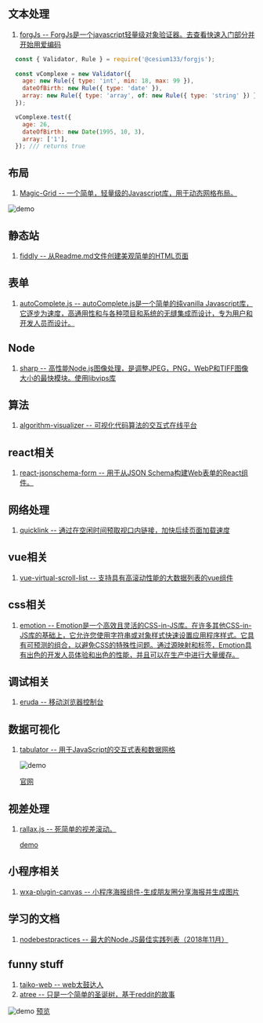 ## 文本处理
1. [forgJs -- ForgJs是一个javascript轻量级对象验证器。去查看快速入门部分并开始用爱编码](https://github.com/oussamahamdaoui/forgJs)
```js
  const { Validator, Rule } = require('@cesium133/forgjs');
  
  const vComplexe = new Validator({
    age: new Rule({ type: 'int', min: 18, max: 99 }),
    dateOfBirth: new Rule({ type: 'date' }),
    array: new Rule({ type: 'array', of: new Rule({ type: 'string' }) }),
  });

  vComplexe.test({
    age: 26,
    dateOfBirth: new Date(1995, 10, 3),
    array: ['1'],
  }); /// returns true
  ```
## 布局
1. [Magic-Grid -- 一个简单，轻量级的Javascript库，用于动态网格布局。](https://github.com/e-oj/Magic-Grid)

![demo](https://camo.githubusercontent.com/c81d42594b1b2fccd509ff83e8872f20fcd1de8a/687474703a2f2f64726976652e676f6f676c652e636f6d2f75633f6578706f72743d766965772669643d3137324553505a447751496637764c4d656c756e2d5f34526157445f2d6a39342d) 
## 静态站
1. [fiddly -- 从Readme.md文件创建美观简单的HTML页面](https://github.com/SaraVieira/fiddly)
## 表单
1. [autoComplete.js -- autoComplete.js是一个简单的纯vanilla Javascript库，它逐步为速度，高通用性和与各种项目和系统的无缝集成而设计，专为用户和开发人员而设计。](https://github.com/TarekRaafat/autoComplete.js)
## Node
1. [sharp -- 高性能Node.js图像处理，是调整JPEG，PNG，WebP和TIFF图像大小的最快模块。使用libvips库](https://github.com/lovell/sharp)
## 算法
1. [algorithm-visualizer -- 可视化代码算法的交互式在线平台](https://github.com/algorithm-visualizer/algorithm-visualizer)
## react相关
1. [react-jsonschema-form -- 用于从JSON Schema构建Web表单的React组件。](https://github.com/mozilla-services/react-jsonschema-form)
## 网络处理
1. [quicklink -- 通过在空闲时间预取视口内链接，加快后续页面加载速度](https://github.com/GoogleChromeLabs/quicklink)
## vue相关
1. [vue-virtual-scroll-list -- 支持具有高滚动性能的大数据列表的vue组件](https://github.com/tangbc/vue-virtual-scroll-list)
## css相关
1. [emotion -- Emotion是一个高效且灵活的CSS-in-JS库。在许多其他CSS-in-JS库的基础上，它允许您使用字符串或对象样式快速设置应用程序样式。它具有可预测的组合，以避免CSS的特殊性问题。通过源映射和标签，Emotion具有出色的开发人员体验和出色的性能，并且可以在生产中进行大量缓存。](https://github.com/emotion-js/emotion)
## 调试相关
1. [eruda -- 移动浏览器控制台](https://github.com/liriliri/eruda)
## 数据可视化
1. [tabulator -- 用于JavaScript的交互式表和数据网格](https://github.com/olifolkerd/tabulator)

    ![demo](https://camo.githubusercontent.com/9c2d6ef191915ab62b8ebebd89b872117d50fb3a/687474703a2f2f746162756c61746f722e696e666f2f696d616765732f746162756c61746f725f7461626c652e6a7067)

    [官网](http://tabulator.info/)
## 视差处理
1. [rallax.js -- 死简单的视差滚动。](https://github.com/ChrisCavs/rallax.js)

    [demo](https://chriscavs.github.io/rallax-demo/)
## 小程序相关
1. [wxa-plugin-canvas -- 小程序海报组件-生成朋友圈分享海报并生成图片](https://github.com/jasondu/wxa-plugin-canvas)
## 学习的文档
1. [nodebestpractices -- 最大的Node.JS最佳实践列表（2018年11月）](https://github.com/i0natan/nodebestpractices)
## funny stuff
1. [taiko-web -- web太鼓达人](https://github.com/bui/taiko-web)
2. [atree -- 只是一个简单的圣诞树，基于reddit的故事](https://github.com/anvaka/atree)

  ![demo](https://camo.githubusercontent.com/1ef821cdc5a42e5a04bfb71b0c830f7f4a6572d3/687474703a2f2f692e696d6775722e636f6d2f46793453316a522e676966)
    [预览](http://anvaka.github.io/atree/)
